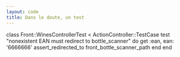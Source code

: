 ```yaml
---
layout: code
title: Dans le doute, un test
---
```


class Front::WinesControllerTest < ActionController::TestCase
  test "nonexistent EAN must redirect to bottle_scanner" do
    get :ean, ean: '6666666'
    assert_redirected_to front_bottle_scanner_path
  end
end
